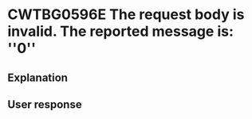# CWTBG0596E The request body is invalid. The reported message is: ''0''

## Explanation

## User response